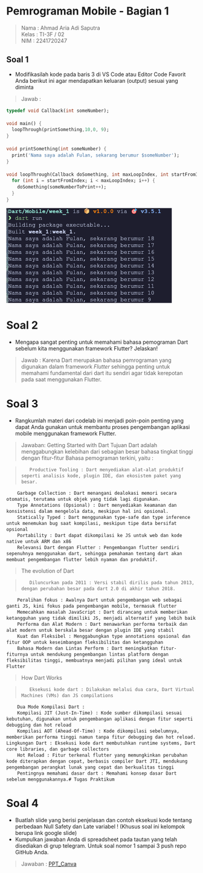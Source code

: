 # Pemrograman Mobile - Bagian 1
> Nama     : Ahmad Aria Adi Saputra <br>
> Kelas    : TI-3F / 02 <br>
> NIM      : 2241720247

## Soal 1
- Modifikasilah kode pada baris 3 di VS Code atau Editor Code Favorit Anda berikut ini agar mendapatkan keluaran (output) sesuai yang diminta
> Jawab : 
```dart
typedef void Callback(int someNumber);

void main() {
  loopThrough(printSomething,10,0, 9);
}

void printSomething(int someNumber) {
  print('Nama saya adalah Fulan, sekarang berumur $someNumber');
}

void loopThrough(Callback doSomething, int maxLoopIndex, int startFromIndex, int someNumberToPrint){
  for (int i = startFromIndex; i < maxLoopIndex; i++) {
    doSomething(someNumberToPrint++);
  }
}
```
![img.png](Assets/2024-09-05_14-57.png)

# Soal 2
- Mengapa sangat penting untuk memahami bahasa pemograman Dart sebelum kita menggunakan framework Flutter? Jelaskan!
> Jawab : 
> Karena Dart merupakan bahasa pemrograman yang digunakan dalam framework *Flutter* sehingga penting untuk memahami fundamental dari dart itu sendiri agar tidak kerepotan pada saat menggunakan Flutter.

# Soal 3
- Rangkumlah materi dari codelab ini menjadi poin-poin penting yang dapat Anda gunakan untuk membantu proses pengembangan aplikasi mobile menggunakan framework Flutter.
> Jawaban:
>      Getting Started with Dart
    Tujuan Dart adalah menggabungkan kelebihan dari sebagian besar bahasa tingkat tinggi dengan fitur-fitur Bahasa pemograman terkini, yaitu :

>        Productive Tooling : Dart menyediakan alat-alat produktif seperti analisis kode, plugin IDE, dan ekosistem paket yang besar.
        Garbage Collection : Dart menangani dealokasi memori secara otomatis, terutama untuk objek yang tidak lagi digunakan.
        Type Annotations (Opsional) : Dart menyediakan keamanan dan konsistensi dalam mengelola data, meskipun hal ini opsional.
        Statically Typed : Dart menggunakan type-safe dan type inference untuk menemukan bug saat kompilasi, meskipun tipe data bersifat opsional
        Portability : Dart dapat dikompilasi ke JS untuk web dan kode native untuk ARM dan x86
        Relevansi Dart dengan Flutter : Pengembangan flutter sendiri sepenuhnya menggunakan dart, sehingga pemahaman tentang dart akan membuat pengembangan flutter lebih nyaman dan produktif.

>    The evolution of Dart

>        Diluncurkan pada 2011 : Versi stabil dirilis pada tahun 2013, dengan perubahan besar pada dart 2.0 di akhir tahun 2018.
        Peralihan fokus : Awalnya Dart untuk pengembangan web sebagai ganti JS, kini fokus pada pengembangan mobile, termasuk flutter
        Memecahkan masalah JavaScript : Dart dirancang untuk memberikan ketangguhan yang tidak dimiliki JS, menjadi alternatif yang lebih baik
        Performa dan Alat Modern : Dart menawarkan performa terbaik dan alat modern untuk berskala besar dengan plugin IDE yang stabil
        Kuat dan Fleksibel : Menggabungkan type annotations opsional dan fitur OOP untuk keseimbangan fleksibilitas dan ketangguhan
        Bahasa Modern dan Lintas Perform : Dart meningkatkan fitur-fiturnya untuk mendukung pengembangan lintas platform dengan fleksibilitas tinggi, membuatnya menjadi pilihan yang ideal untuk Flutter

>    How Dart Works

>        Eksekusi kode dart : Dilakukan melalui dua cara, Dart Virtual Machines (VMs) dan JS compilations
        Dua Mode Kompilasi Dart :
        Kompilasi JIT (Just-In-Time) : Kode sumber dikompilasi sesuai kebutuhan, digunakan untuk pengembangan aplikasi dengan fitur seperti debugging dan hot reload
        Kompilasi AOT (Ahead-Of-Time) : Kode dikompilasi sebelumnya, memberikan performa tinggi namun tanpa fitur debugging dan hot reload. Lingkungan Dart : Eksekusi kode dart membutuhkan runtime systems, Dart core libraries, dan garbage collectors
        Hot Reload : Fitur terkenal flutter yang memungkinkan perubahan kode diterapkan dengan cepat, berbasis compiler Dart JTI, mendukung pengembangan perangkat lunak yang cepat dan berkualitas tinggi
        Pentingnya memahami dasar dart : Memahami konsep dasar Dart sebelum menggunakannya.# Tugas Praktikum

# Soal 4
- Buatlah slide yang berisi penjelasan dan contoh eksekusi kode tentang perbedaan Null Safety dan Late variabel ! (Khusus soal ini kelompok berupa link google slide)
- Kumpulkan jawaban Anda di spreadsheet pada tautan yang telah disediakan di grup telegram. Untuk soal nomor 1 sampai 3 push repo GitHub Anda.
> Jawaban :
> [PPT_Canva](https://www.canva.com/design/DAGP4CyWbhM/ClanGIthh-l2LqmgDC6P9A/edit?utm_content=DAGP4CyWbhM&utm_campaign=designshare&utm_medium=link2&utm_source=sharebutton)
